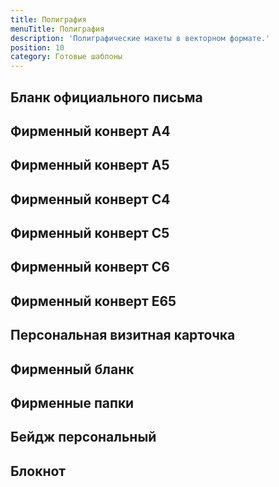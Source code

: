 ```yaml
---
title: Полиграфия
menuTitle: Полиграфия
description: 'Полиграфические макеты в векторном формате.'
position: 10
category: Готовые шаблоны
---
```


## Бланк официального письма

<nuxt-img src="/media/1_blank.jpg" preset="preview"></nuxt-img>

## Фирменный конверт A4

<nuxt-img src="/media/2_envelope_a4.jpg" preset="preview"></nuxt-img>

## Фирменный конверт A5

<nuxt-img src="/media/3_envelope_a5.jpg" preset="preview"></nuxt-img>

## Фирменный конверт C4

<nuxt-img src="/media/4_envelope_c4.jpg" preset="preview"></nuxt-img>

## Фирменный конверт C5

<nuxt-img src="/media/5_envelope_c5.jpg" preset="preview"></nuxt-img>

## Фирменный конверт C6

<nuxt-img src="/media/6_envelope_c6.jpg" preset="preview"></nuxt-img>

## Фирменный конверт E65

<nuxt-img src="/media/7_envelope_e65.jpg" preset="preview"></nuxt-img>

## Персональная визитная карточка

<nuxt-img src="/media/8_business_card.jpg" preset="preview"></nuxt-img>

## Фирменный бланк

<nuxt-img src="/media/9_paper.jpg" preset="preview"></nuxt-img>

## Фирменные папки

<nuxt-img src="/media/10_folder.jpg" preset="preview"></nuxt-img>

## Бейдж персональный



## Блокнот
